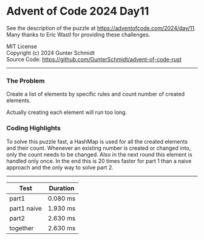 # Advent of Code 2024 Day11

See the description of the puzzle at <https://adventofcode.com/2024/day/11>.  
Many thanks to Eric Wastl for providing these challenges.

MIT License  
Copyright (c) 2024 Gunter Schmidt  
Source Code: <https://github.com/GunterSchmidt/advent-of-code-rust>

---
### The Problem

Create a list of elements by specific rules and count number of created elements.

Actually creating each element will run too long.

### Coding Highlights

To solve this puzzle fast, a HashMap is used for all the created elements and their count.
Whenever an existing number is created or changed into, only the count needs to be changed.
Also in the next round this element is handled only once. In the end this is 20 times faster
for part 1 than a naive approach and the only way to solve part 2.

---

| Test        | Duration |
| ----------- | -------- |
| part1       | 0.080 ms |
| part1 naive | 1.930 ms |
| part2       | 2.630 ms |
| together    | 2.630 ms |

